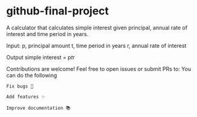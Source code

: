 # github-final-project
A calculator that calculates simple interest given principal, annual rate of interest and time period in years.

Input:
   p, principal amount
   t, time period in years
   r, annual rate of interest
   
Output
   simple interest = p*t*r

Contributions are welcome! Feel free to open issues or submit PRs to: You can do the following


    Fix bugs 🐞

    Add features ✨

    Improve documentation 📚
